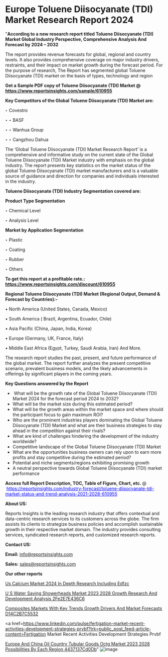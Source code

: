 # Europe Toluene Diisocyanate (TDI) Market Research Report 2024

 "<strong>According to a new research report titled Toluene Diisocyanate (TDI) Market Global Industry Perspective, Comprehensive Analysis And Forecast by 2024 – 2032</strong>

The report provides revenue forecasts for global, regional and country levels. It also provides comprehensive coverage on major industry drivers, restraints, and their impact on market growth during the forecast period. For the purpose of research, The Report has segmented global Toluene Diisocyanate (TDI) market on the basis of types, technology and region

<strong>Get a Sample PDF copy of Toluene Diisocyanate (TDI) Market </strong><strong>@<a href=https://www.reportsinsights.com/sample/610955 style=color:#0000ff;> https://www.reportsinsights.com/sample/610955</a></strong></font>

<strong>Key Competitors of the Global Toluene Diisocyanate (TDI) Market are:</strong>

‣ Covestro

‣ 
‣ BASF

‣ 
‣ Wanhua Group

‣ 
‣ Cangzhou Dahua

The ‘Global Toluene Diisocyanate (TDI) Market Research Report’ is a comprehensive and informative study on the current state of the Global Toluene Diisocyanate (TDI) Market industry with emphasis on the global industry. The report presents key statistics on the market status of the global Toluene Diisocyanate (TDI) market manufacturers and is a valuable source of guidance and direction for companies and individuals interested in the industry.

<strong>Toluene Diisocyanate (TDI) Industry Segmentation covered are:</strong>

<strong>Product Type Segmentation</strong>

‣    Chemical Level

‣ Analysis Level

<strong>Market by Application Segmentation</strong>

‣   Plastic

‣ Coating

‣ Rubber

‣ Others

<strong>To get this report at a profitable rate.: <a href=https://www.reportsinsights.com/discount/610955 style=color:#0000ff;>https://www.reportsinsights.com/discount/610955</a></strong></font>

<strong>Regional Toluene Diisocyanate (TDI) Market (Regional Output, Demand &amp; Forecast by Countries):-</strong>

• North America (United States, Canada, Mexico)

• South America ( Brazil, Argentina, Ecuador, Chile)

• Asia Pacific (China, Japan, India, Korea)

• Europe (Germany, UK, France, Italy)

• Middle East Africa (Egypt, Turkey, Saudi Arabia, Iran) And More.

The research report studies the past, present, and future performance of the global market. The report further analyzes the present competitive scenario, prevalent business models, and the likely advancements in offerings by significant players in the coming years.

<strong>Key Questions answered by the Report</strong>
<ul>
  <li> What will be the growth rate of the Global Toluene Diisocyanate (TDI) Market 2024 for the forecast period 2024 to 2032?</li>
  <li>What will be the market size during this estimated period?</li>
  <li>What will be the growth areas within the market space and where should the participant focus to gain maximum ROI?</li>
  <li>Who are the prominent industries players dominating the Global Toluene Diisocyanate (TDI) Market and what are their business strategies to stay ahead in the competition against their rivals?</li>
  <li>What are kind of challenges hindering the development of the industry worldwide?</li>
  <li>Competitive landscape of the Global Toluene Diisocyanate (TDI) Market</li>
  <li>What are the opportunities business owners can rely upon to earn more profits and stay competitive during the estimated period?</li>
  <li>Potential and niche segments/regions exhibiting promising growth</li>
  <li>A neutral perspective towards Global Toluene Diisocyanate (TDI) market performance</li>
</ul>
<strong>Access full Report Description, TOC, Table of Figure, Chart, etc. </strong>@  <a href=https://reportsinsights.com/industry-forecast/toluene-diisocyanate-tdi-market-status-and-trend-analysis-2021-2028-610955 style=color:#0000ff;>https://reportsinsights.com/industry-forecast/toluene-diisocyanate-tdi-market-status-and-trend-analysis-2021-2028-610955</a></font>

<strong><strong>About US</strong>:</strong>

Reports Insights is the leading research industry that offers contextual and data-centric research services to its customers across the globe. The firm assists its clients to strategize business policies and accomplish sustainable growth in their respective market domain. The industry provides consulting services, syndicated research reports, and customized research reports.

<strong>Contact US:</strong>

<p class=""""><b>Email:</b> <a href=mailto:info@reportsinsights.com>info@reportsinsights.com</a></p>
<p class=""""><b>Sales:</b> <a href=mailto:sales@reportsinsights.com>sales@reportsinsights.com</a></p>

<strong>Our other reports</strong>

<a href=https://www.linkedin.com/pulse/us-calcium-market-2024-in-depth-research-including-edfzc/>Us Calcium Market 2024 In Depth Research Including Edfzc</a>

<a href=https://medium.com/@sakshi.reportsinsights/u-s-water-saving-showerheads-market-2023-2028-growth-research-and-development-analysis-2fe2e7e436c6>U S Water Saving Showerheads Market 2023 2028 Growth Research And Development Analysis 2Fe2E7E436C6</a>

<a href=https://medium.com/@tidke9676/composites-markets-with-key-trends-growth-drivers-and-market-forecasts-d14c2b7c5532>Composites Markets With Key Trends Growth Drivers And Market Forecasts D14C2B7C5532</a>

<a href=https://www.linkedin.com/pulse/fertigation-market-recent-activities-development-strategies-prvbf?trk=public_post_feed-article-content>Fertigation Market Recent Activities Development Strategies Prvbf</a>

<a href=https://medium.com/@reportsinsights23/europe-and-china-oil-country-tubular-goods-octg-market-2023-2028-possibilities-by-each-region-4437137cd0db>Europe And China Oil Country Tubular Goods Octg Market 2023 2028 Possibilities By Each Region 4437137Cd0Db</a>"
![image](https://github.com/daminid12/RImarketresearch/assets/158430485/c15ce06b-dcad-4dcb-8bf0-ba97141b0695)
